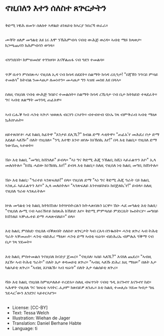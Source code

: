 # ኖዚበለን እተን ሰለስተ ጸጕርታትን

##
ቅድሚ ነዊሕ ዘመን፡ ሰለስተ ኣዋልድ ዕንጸይቲ ክኣርያ ንበረኻ ወፈራ።

##
ሙቐት ዘለዎ መዓልቲ እዩ ኔሩ እሞ ንኽሕምብሳ ናብቲ ውሕጅ ወረዳ። ኣብቲ ማይ ክጻወታ፡ ክጋጫጨባን ክሕምብሳን ወዓላ።

##
ብሃንደበት፡ ከምዝመሰየ ተገንዘባ። እናቐልጠፋ ናብ ዓደን ተመልሳ።

##
ጥቓ ቤተን ምስበጽሓ፡ ኖዚበለ ኢዳ ናብ ክሳዳ ሰደደት። ስልማት ክሳዳ ረሲዓታ! "በጃኽን ንዓናይ ምሳይ ተመለሳ" ክትብል ንመሓዙታ ለመነተን። መሓዙታ ግን ኣዝዩ መስዩ እዩ በላኣ።

##
ስለዚ ኖዚበለ ናብቲ ውሕጅ ንበይና ተመልሰት። ስልማት ክሳዳ ረኺባታ ናብ ቤታ ክትከይድ ተጻደፈት። ግና ኣብቲ ጸልማት መንገዲ ጠፊእዋ።

##
ኣብ ርሑቕ ካብ ሓንቲ ኣጕዶ ዝወጽእ ብርሃን ርኣየት። ብተብተብ ናቡኡ ገጻ ብምቅራብ ኣብቲ ማዕጾ ኳሕኵሐት።

##
ዘይተጸበየቶ፡ ሓደ ከልቢ ከፊትዋ "እንታይ ደሊኺ?" ክብል ድማ ሓቲትዋ። "ጠፊአ'የ መሕደሪ ቦታ ድማ እደልይ ኣለኹ፡" በለት ኖዚበለ። "ንዒ እተዊ፡ እንተ ዘየሎ ክነኽሰኪ እየ!" በላ እቲ ከልቢ። ኖዚበለ ድማ ንውሽጢ ኣተወት።

##
ሽዑ እቲ ከልቢ "መግቢ ከሽንለይ" ይብላ። "ኣነ ግና ቅድሚ ሕጂ ንኸልቢ ከሺነ ኣይፈልጥን እየ፡" ኢላ መለሰትሉ። "ከሽኒ ሓደው ክነኽሰኪ እየ!" ይብላ እቲ ከልቢ። ስለዚ ኖዚበለ ነቲ ከልቢ መግቢ ከሸነትሉ።

##
ሽዑ እቲ ከልቢ፡ "ዓራተይ ኣንጽፍለይ!" በላ። ኖዚበለ ድማ "ኣነ ግና ቅድሚ ሕጂ ዓራት ናይ ከልቢ ኣንጺፈ ኣይፈልጥን እየ።" ኢላ መለሰትሉ። "ኣንጽፍለይ እንተዘይኮይኑ ክበጅለኪ'የ!" ይብላ። ስለዚ ኖዚበለ ዓራቱ ኣንጸፈትሉ።

##
ኵሉ መዓልቲ ነቲ ከልቢ ክትክሽነሉ፡ ክትኵስትረሉን ክትሓጽበሉን ኔርዋ። ሽዑ ሓደ መዓልቲ እቲ ከልቢ፡ "ኖዚበለ ሎሚ ናብ ኣዕሩኽተይ ክበጽሕ ክኸይድ እየ። ቅድሚ ምምላሰይ ምድርቤት ኰስትርዮ፡ መግበይ ከሽንለይ ኣቝሑተይ ድማ ሓጻጽብለይ።" በላ።

##
እቲ ከልቢ ምስከደ፡ ኖዚበለ ብቕጽበት ሰለስተ ጸጕርታት ካብ ርእሳ በንቈሰት። ሓንቲ ጸጕሪ ኣብ ትሕቲ ዓራት ኣቐመጠት፡ ሓንቲ ብድሕሪ ማዕጾ፡ ሓንቲ ድማ ኣብቲ ዛሬባ። ብድሕሪኡ ብምሉእ ዓቕማ ናብ ቤታ ገጻ ሃደመት።

##
እቲ ከልቢ ምስተመልሰ ንኖዚበለ ከናድያ ጀመረ። "ኖዚበለ፡ ኣበይ ኣለኺ?" እናበለ ጨደረ። "ኣብዚ እኔኹ፡ ኣብ ትሕቲ ዓራት፡" በለት እታ ቀዳመይቲ ጸጕሪ። "ኣብዚ ኣለኹ ድሕሪ እዚ ማዕጾ፡" በለት እታ ካልኣይቲ ጸጕሪ። "ኣብዚ እነሃልኹ፡ ኣብ ዛሬባ፡" በለት እታ ሳልሰይቲ ጸጕሪ።

##
ሻቡ እቲ ከልቢ ኖዚበለ ከምዘታለለቶ ተረድአ። ስለዚ ብፍጥነት ናብቲ ዓዲ እናጐየየ እናጐየየ ከደ። ኣሕዋት ኖዚበለ ግና ገዘፍቲ ኣባትር ሒዞም ክጽበይዎ ጸንሑ። እቲ ከልቢ ተመሊሱ ሃደመ ካብታ ግዜ ንደሓር'ውን እንደገና ኣይተርኣየን።

##
* License: [CC-BY]
* Text: Tessa Welch
* Illustration: Wiehan de Jager
* Translation: Daniel Berhane Habte
* Language: ti
